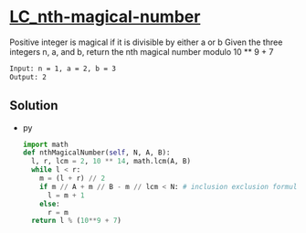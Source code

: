 # [LC_nth-magical-number](https://leetcode.com/problems/nth-magical-number)

Positive integer is magical if it is divisible by either a or b
Given the three integers n, a, and b, return the nth magical number modulo 10 ** 9 + 7

```txt
Input: n = 1, a = 2, b = 3
Output: 2
```

## Solution

* py

  ```py
  import math
  def nthMagicalNumber(self, N, A, B):
    l, r, lcm = 2, 10 ** 14, math.lcm(A, B)
    while l < r:
      m = (l + r) // 2
      if m // A + m // B - m // lcm < N: # inclusion exclusion formula
        l = m + 1
      else:
        r = m
    return l % (10**9 + 7)
  ```
